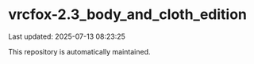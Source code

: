 # vrcfox-2.3_body_and_cloth_edition

Last updated: 2025-07-13 08:23:25

This repository is automatically maintained.
